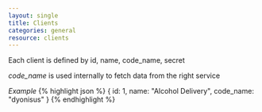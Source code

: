 ```yaml
---
layout: single
title: Clients
categories: general
resource: clients
---
```


Each client is defined by id, name, code_name, secret 

*code_name* is used internally to fetch data from the right service

*Example*
{% highlight json %}
{
	id: 1,
	name: "Alcohol Delivery",
	code_name: "dyonisus"
}
{% endhighlight %}

